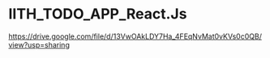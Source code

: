 # IITH_TODO_APP_React.Js

https://drive.google.com/file/d/13VwOAkLDY7Ha_4FEqNvMat0vKVs0c0QB/view?usp=sharing